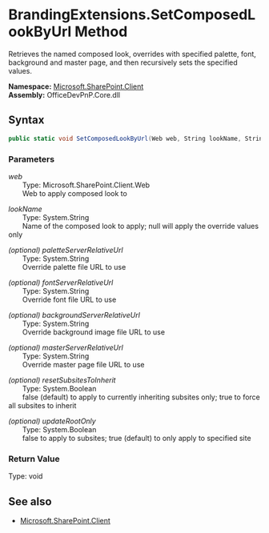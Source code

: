 # BrandingExtensions.SetComposedLookByUrl Method  
Retrieves the named composed look, overrides with specified palette, font, background and master page, and then recursively sets the specified values.  

**Namespace:** [Microsoft.SharePoint.Client](Microsoft.SharePoint.Client.md)  
**Assembly:** OfficeDevPnP.Core.dll  
## Syntax
```C#
public static void SetComposedLookByUrl(Web web, String lookName, String paletteServerRelativeUrl, String fontServerRelativeUrl, String backgroundServerRelativeUrl, String masterServerRelativeUrl, Boolean resetSubsitesToInherit, Boolean updateRootOnly)
```
### Parameters
*web*  
&emsp;&emsp;Type: Microsoft.SharePoint.Client.Web  
&emsp;&emsp;Web to apply composed look to  

*lookName*  
&emsp;&emsp;Type: System.String  
&emsp;&emsp;Name of the composed look to apply; null will apply the override values only  

*(optional) paletteServerRelativeUrl*  
&emsp;&emsp;Type: System.String  
&emsp;&emsp;Override palette file URL to use  

*(optional) fontServerRelativeUrl*  
&emsp;&emsp;Type: System.String  
&emsp;&emsp;Override font file URL to use  

*(optional) backgroundServerRelativeUrl*  
&emsp;&emsp;Type: System.String  
&emsp;&emsp;Override background image file URL to use  

*(optional) masterServerRelativeUrl*  
&emsp;&emsp;Type: System.String  
&emsp;&emsp;Override master page file URL to use  

*(optional) resetSubsitesToInherit*  
&emsp;&emsp;Type: System.Boolean  
&emsp;&emsp;false (default) to apply to currently inheriting subsites only; true to force all subsites to inherit  

*(optional) updateRootOnly*  
&emsp;&emsp;Type: System.Boolean  
&emsp;&emsp;false to apply to subsites; true (default) to only apply to specified site  

### Return Value
Type: void  

## See also
- [Microsoft.SharePoint.Client](Microsoft.SharePoint.Client.md)
